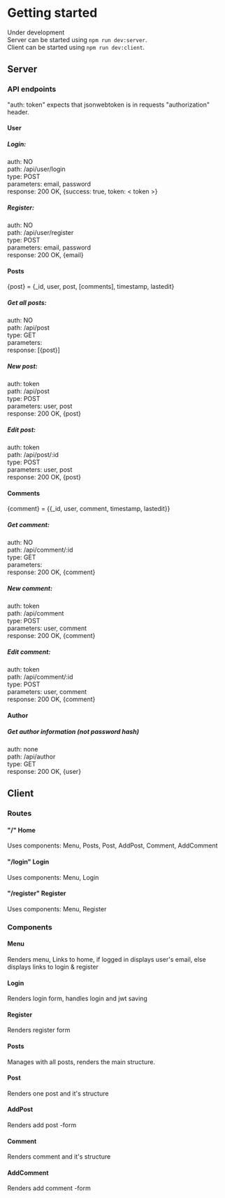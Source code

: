 # Getting started
Under development  
Server can be started using ```npm run dev:server```.  
Client can be started using ```npm run dev:client```.  

## Server

### API endpoints
"auth: token" expects that jsonwebtoken is in requests "authorization" header.

#### User
##### Login:
auth: NO  
path: /api/user/login  
type: POST  
parameters: email, password  
response: 200 OK, {success: true, token: < token >}    

##### Register:
auth: NO  
path: /api/user/register  
type: POST  
parameters: email, password  
response: 200 OK, {email}  

#### Posts
{post} = {_id, user, post, [comments], timestamp, lastedit}  

##### Get all posts:
auth: NO  
path: /api/post  
type: GET  
parameters:  
response: [{post}]  

##### New post:
auth: token  
path: /api/post  
type: POST  
parameters: user, post  
response: 200 OK, {post}  

##### Edit post:
auth: token  
path: /api/post/:id  
type: POST  
parameters: user, post  
response: 200 OK, {post}  

#### Comments
{comment} = {{_id, user, comment, timestamp, lastedit}}  

##### Get comment:
auth: NO  
path: /api/comment/:id  
type: GET  
parameters:  
response: 200 OK, {comment}  

##### New comment:
auth: token  
path: /api/comment  
type: POST  
parameters: user, comment  
response: 200 OK, {comment}  

##### Edit comment:
auth: token  
path: /api/comment/:id  
type: POST  
parameters: user, comment  
response: 200 OK, {comment}  

#### Author
##### Get author information (not password hash)
auth: none  
path: /api/author  
type: GET  
response: 200 OK, {user}  

## Client
### Routes
#### "/"             Home
Uses components: Menu, Posts, Post, AddPost, Comment, AddComment  

#### "/login"        Login
Uses components: Menu, Login

#### "/register"     Register
Uses components: Menu, Register

### Components
#### Menu
Renders menu, Links to home, if logged in displays user's email, else displays links to login & register

#### Login
Renders login form, handles login and jwt saving

#### Register
Renders register form

#### Posts
Manages with all posts, renders the main structure.

#### Post
Renders one post and it's structure

#### AddPost
Renders add post -form

#### Comment
Renders comment and it's structure

#### AddComment
Renders add comment -form